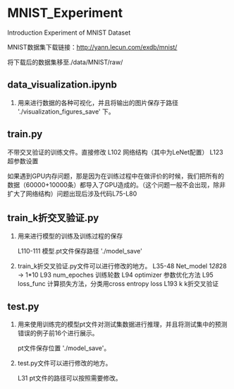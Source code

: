 # MNIST_Experiment
Introduction Experiment of MNIST Dataset

MNIST数据集下载链接：http://yann.lecun.com/exdb/mnist/

将下载后的数据集移至./data/MNIST/raw/

## data_visualization.ipynb

1. 用来进行数据的各种可视化，并且将输出的图片保存于路径 './visualization_figures_save' 下。

## train.py

不带交叉验证的训练文件。直接修改
    L102    网络结构（其中为LeNet配置）
    L123    超参数设置

如果遇到GPU内存问题，那是因为在训练过程中在做评价的时候，我们把所有的数据（60000+10000条）都导入了GPU造成的。（这个问题一般不会出现，除非扩大了网络结构）问题出现后涉及代码L75-L80

## train_k折交叉验证.py

1. 用来进行模型的训练及训练过程的保存

   L110-111    模型.pt文件保存路径 './model_save'

2. train_k折交叉验证.py文件可以进行修改的地方。
   L35-48      Net_model   1*28*28 -> 1*10
   L93         num_epoches 训练轮数
   L94         optimizer   参数优化方法
   L95         loss_func   计算损失方法，分类用cross entropy loss
   L193        k           k折交叉验证

## test.py

1. 用来使用训练完的模型pt文件对测试集数据进行推理，并且将测试集中的预测错误的例子前16个进行展示。

   pt文件保存位置 './model_save'。


2. test.py文件可以进行修改的地方。

   L31     pt文件的路径可以按照需要修改。
